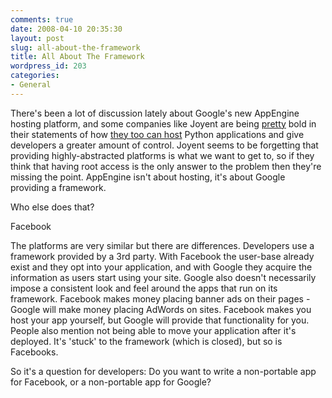 ```yaml
---
comments: true
date: 2008-04-10 20:35:30
layout: post
slug: all-about-the-framework
title: All About The Framework
wordpress_id: 203
categories:
- General
---
```


There's been a lot of discussion lately about Google's new AppEngine hosting platform, and some companies like Joyent are being [pretty](http://www.joyeur.com/2008/04/08/let-my-people-have-root) bold in their statements of how [they too can host](http://www.joyeur.com/2008/04/09/joyents-garden-of-eden-for-python-web-applications) Python applications and give developers a greater amount of control. Joyent seems to be forgetting that providing highly-abstracted platforms is what we want to get to, so if they think that having root access is the only answer to the problem then they're missing the point. AppEngine isn't about hosting, it's about Google providing a framework.

Who else does that?

Facebook

The platforms are very similar but there are differences. Developers use a framework provided by a 3rd party. With Facebook the user-base already exist and they opt into your application, and with Google they acquire the information as users start using your site. Google also doesn't necessarily impose a consistent look and feel around the apps that run on its framework. Facebook makes money placing banner ads on their pages - Google will make money placing AdWords on sites. Facebook makes you host your app yourself, but Google will provide that functionality for you. People also mention not being able to move your application after it's deployed. It's 'stuck' to the framework (which is closed), but so is Facebooks.

So it's a question for developers: Do you want to write a non-portable app for Facebook, or a non-portable app for Google?
